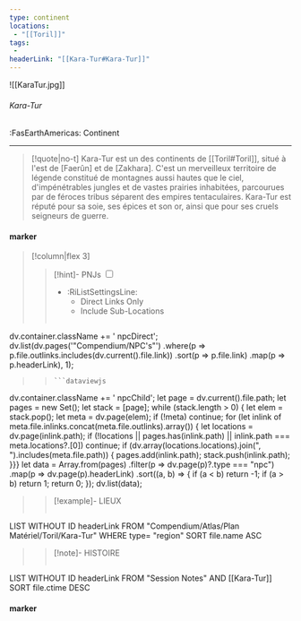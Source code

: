 ```yaml
---
type: continent
locations:
 - "[[Toril]]"
tags:
 - 
headerLink: "[[Kara-Tur#Kara-Tur]]"
---
```


![[KaraTur.jpg]]
###### Kara-Tur
<span class="sub2">:FasEarthAmericas: Continent</span>
___

> [!quote|no-t]
>Kara-Tur est un des continents de [[Toril#Toril]], situé à l'est de [Faerûn] et de [Zakhara]. C'est un merveilleux territoire de légende constitué de montagnes aussi hautes que le ciel, d'impénétrables jungles et de vastes prairies inhabitées, parcourues par de féroces tribus séparent des empires tentaculaires. Kara-Tur est réputé pour sa soie, ses épices et son or, ainsi que pour ses cruels seigneurs de guerre.

#### marker
> [!column|flex 3]
> > [!hint]-  PNJs
> > <input type="checkbox" id="npc"/><ul class="sortMenu"><li class="sortIcon">:RiListSettingsLine:<ul class="dropdown npcedit"><li><label for="npc" class="directLabel active">Direct Links Only</label></li><li><label for="npc" class="childLabel">Include Sub-Locations</label></li></ul></li></ul>
> >```dataviewjs
dv.container.className += ' npcDirect';
dv.list(dv.pages('"Compendium/NPC\'s"')
 .where(p => p.file.outlinks.includes(dv.current().file.link))
.sort(p => p.file.link)
.map(p => p.headerLink), 1);
>>```
>>```dataviewjs
dv.container.className += ' npcChild';
let page = dv.current().file.path;
let pages = new Set();
let stack = [page];
while (stack.length > 0) {
let elem = stack.pop();
let meta = dv.page(elem);
if (!meta) continue;
for (let inlink of meta.file.inlinks.concat(meta.file.outlinks).array()) {
let locations = dv.page(inlink.path);
if (!locations || pages.has(inlink.path) || inlink.path === meta.locations?.[0]) continue;
 if (dv.array(locations.locations).join(", ").includes(meta.file.path)) {
 pages.add(inlink.path);
 stack.push(inlink.path);
}}}
let data = Array.from(pages)
.filter(p => dv.page(p)?.type === "npc")
.map(p => dv.page(p).headerLink)
.sort((a, b) => {
if (a < b) return -1;
if (a > b) return 1;
return 0;
});
dv.list(data);
> 
>> [!example]- LIEUX
>>```dataview
LIST WITHOUT ID headerLink
FROM "Compendium/Atlas/Plan Matériel/Toril/Kara-Tur"
WHERE type= "region"
SORT file.name ASC
>
>> [!note]- HISTOIRE
>>```dataview
LIST WITHOUT ID headerLink
FROM "Session Notes" AND [[Kara-Tur]]
SORT file.ctime DESC
#### marker